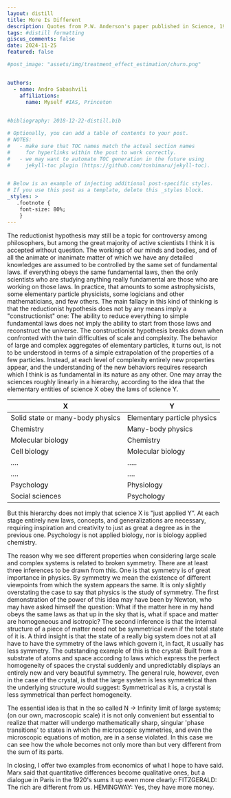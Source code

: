 ```yaml
---
layout: distill
title: More Is Different
description: Quotes from P.W. Anderson's paper published in Science, 1972.
tags: #distill formatting
giscus_comments: false
date: 2024-11-25
featured: false

#post_image: "assets/img/treatment_effect_estimation/churn.png"


authors:
  - name: Andro Sabashvili
    affiliations:
      name: Myself #IAS, Princeton
  

#bibliography: 2018-12-22-distill.bib

# Optionally, you can add a table of contents to your post.
# NOTES:
#   - make sure that TOC names match the actual section names
#     for hyperlinks within the post to work correctly.
#   - we may want to automate TOC generation in the future using
#     jekyll-toc plugin (https://github.com/toshimaru/jekyll-toc).


# Below is an example of injecting additional post-specific styles.
# If you use this post as a template, delete this _styles block.
_styles: >
   .footnote {
    font-size: 80%;
    }    
---
```


The reductionist hypothesis may still be a topic for controversy among philosophers, but among the great majority of active scientists I think it is accepted without question. The workings of our minds and bodies, and of all the animate or inanimate matter of which we have any detailed knowledges are assumed to be controlled by the same set of fundamental laws.
if everything obeys the same fundamental laws, then the only scientists who are studying anything really fundamental are those who are working on those laws. In practice, that amounts to some astrophysicists, some elementary particle physicists, some logicians and other mathematicians, and few others.
The main fallacy in this kind of thinking is that the reductionist hypothesis does not by any means imply a "constructionist" one: The ability to reduce everything to simple fundamental laws does not imply the ability to start from those laws and reconstruct the universe.
The constructionist hypothesis breaks down when confronted with the twin difficulties of scale and complexity. The behavior of large and complex aggregates of elementary particles, it turns out, is not to be understood in terms of a simple extrapolation of the properties of a few particles. Instead, at each level of complexity entirely new properties appear, and the understanding of the new behaviors requires research which I think is as fundamental in its nature as any other.
One may array the sciences roughly linearly in a hierarchy, according to the idea that the elementary entities of science X obey the laws of science Y.

| X                       | Y                          |
|-------------------------|----------------------------|
| Solid state or many-body physics | Elementary particle physics |
| Chemistry               | Many-body physics         |
| Molecular biology       | Chemistry                 |
| Cell biology            | Molecular biology         |
| ….                      | …..                       |
| ….                      | ….                        |
| Psychology              | Physiology                |
| Social sciences         | Psychology                |


But this hierarchy does not imply that science X is "just applied Y”. At each stage entirely new laws, concepts, and generalizations are necessary, requiring inspiration and creativity to just as great a degree as in the previous one. Psychology is not applied biology, nor is biology applied chemistry.

The reason why we see different properties when considering large scale and complex systems is related to broken symmetry.
There are at least three inferences to be drawn from this. One is that symmetry is of great importance in physics. By symmetry we mean the existence of different viewpoints from which the system appears the same. It is only slightly overstating the case to say that physics is the study of symmetry. The first demonstration of the power of this idea may have been by Newton, who may have asked himself the question: What if the matter here in my hand obeys the same laws as that up in the sky that is, what if space and matter are homogeneous and isotropic?
The second inference is that the internal structure of a piece of matter need not be symmetrical even if the total state of it is.
A third insight is that the state of a really big system does not at all have to have the symmetry of the laws which govern it, in fact, it usually has less symmetry. The outstanding example of this is the crystal: Built from a substrate of atoms and space according to laws which express the perfect homogeneity of spaces the crystal suddenly and unpredictabIy displays an entirely new and very beautiful symmetry. The general rule, however, even in the case of the crystal, is that the large system is less symmetrical than the underlying structure would suggest: Symmetrical as it is, a crystal is less symmetrical than perfect homogeneity.

The essential idea is that in the so called N -> Infinity limit of large systems; (on our own, macroscopic scale) it is not only convenient but essential to realize that matter will undergo mathematically sharp, singular 'phase transitions' to states in which the microscopic symmetries, and even the microscopic equations of motion, are in a sense violated. In this case we can see how the whole becomes not only more than but very different from the sum of its parts.

In closing, I offer two examples from economics of what I hope to have said. Marx said that quantitative differences become qualitative ones, but a dialogue in Paris in the 1920's sums it up even more clearly: FITZGERALD: The rich are different from us. HEMINGWAY: Yes, they have more money.